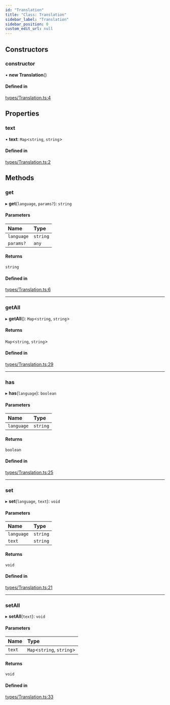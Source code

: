 ```yaml
---
id: "Translation"
title: "Class: Translation"
sidebar_label: "Translation"
sidebar_position: 0
custom_edit_url: null
---
```


## Constructors

### constructor

• **new Translation**()

#### Defined in

[types/Translation.ts:4](https://github.com/ZumitoTeam/zumito-framework/blob/4711543/src/types/Translation.ts#L4)

## Properties

### text

• **text**: `Map`<`string`, `string`\>

#### Defined in

[types/Translation.ts:2](https://github.com/ZumitoTeam/zumito-framework/blob/4711543/src/types/Translation.ts#L2)

## Methods

### get

▸ **get**(`language`, `params?`): `string`

#### Parameters

| Name | Type |
| :------ | :------ |
| `language` | `string` |
| `params?` | `any` |

#### Returns

`string`

#### Defined in

[types/Translation.ts:6](https://github.com/ZumitoTeam/zumito-framework/blob/4711543/src/types/Translation.ts#L6)

___

### getAll

▸ **getAll**(): `Map`<`string`, `string`\>

#### Returns

`Map`<`string`, `string`\>

#### Defined in

[types/Translation.ts:29](https://github.com/ZumitoTeam/zumito-framework/blob/4711543/src/types/Translation.ts#L29)

___

### has

▸ **has**(`language`): `boolean`

#### Parameters

| Name | Type |
| :------ | :------ |
| `language` | `string` |

#### Returns

`boolean`

#### Defined in

[types/Translation.ts:25](https://github.com/ZumitoTeam/zumito-framework/blob/4711543/src/types/Translation.ts#L25)

___

### set

▸ **set**(`language`, `text`): `void`

#### Parameters

| Name | Type |
| :------ | :------ |
| `language` | `string` |
| `text` | `string` |

#### Returns

`void`

#### Defined in

[types/Translation.ts:21](https://github.com/ZumitoTeam/zumito-framework/blob/4711543/src/types/Translation.ts#L21)

___

### setAll

▸ **setAll**(`text`): `void`

#### Parameters

| Name | Type |
| :------ | :------ |
| `text` | `Map`<`string`, `string`\> |

#### Returns

`void`

#### Defined in

[types/Translation.ts:33](https://github.com/ZumitoTeam/zumito-framework/blob/4711543/src/types/Translation.ts#L33)
